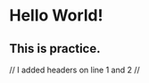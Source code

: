 # <h1> Hello World!
## <h2> This is practice.






























// I added headers on line 1 and 2 //
